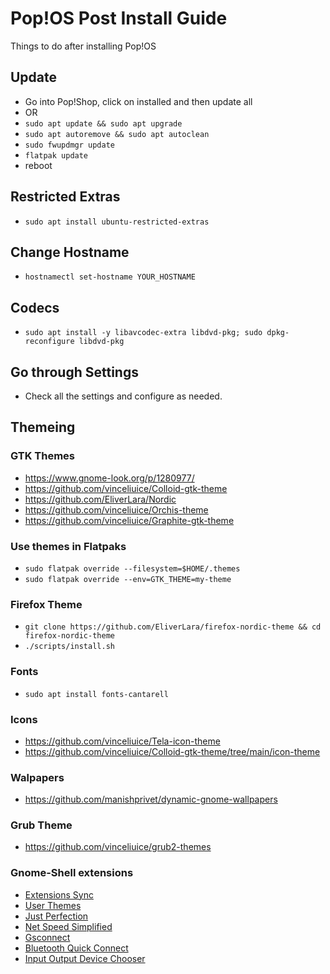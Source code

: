 # Pop!OS Post Install Guide
Things to do after installing Pop!OS

## Update
* Go into Pop!Shop, click on installed and then update all
* OR
* `sudo apt update && sudo apt upgrade`
* `sudo apt autoremove && sudo apt autoclean`
* `sudo fwupdmgr update`
* `flatpak update`
* reboot

## Restricted Extras
* `sudo apt install ubuntu-restricted-extras`

## Change Hostname
* `hostnamectl set-hostname YOUR_HOSTNAME`

## Codecs
* `sudo apt install -y libavcodec-extra libdvd-pkg; sudo dpkg-reconfigure libdvd-pkg`

## Go through Settings
* Check all the settings and configure as needed.

## Themeing 

### GTK Themes
* https://www.gnome-look.org/p/1280977/
* https://github.com/vinceliuice/Colloid-gtk-theme 
* https://github.com/EliverLara/Nordic
* https://github.com/vinceliuice/Orchis-theme
* https://github.com/vinceliuice/Graphite-gtk-theme

### Use themes in Flatpaks
* `sudo flatpak override --filesystem=$HOME/.themes`
* `sudo flatpak override --env=GTK_THEME=my-theme`

### Firefox Theme
* `git clone https://github.com/EliverLara/firefox-nordic-theme && cd firefox-nordic-theme`
* `./scripts/install.sh`

### Fonts
* `sudo apt install fonts-cantarell` 

### Icons
* https://github.com/vinceliuice/Tela-icon-theme
* https://github.com/vinceliuice/Colloid-gtk-theme/tree/main/icon-theme

### Walpapers
* https://github.com/manishprivet/dynamic-gnome-wallpapers

### Grub Theme
* https://github.com/vinceliuice/grub2-themes

### Gnome-Shell extensions
* [Extensions Sync](https://extensions.gnome.org/extension/1486/extensions-sync/)
* [User Themes](https://extensions.gnome.org/extension/19/user-themes/)
* [Just Perfection](https://extensions.gnome.org/extension/3843/just-perfection/)
* [Net Speed Simplified](https://extensions.gnome.org/extension/3724/net-speed-simplified/)
* [Gsconnect](https://extensions.gnome.org/extension/1319/gsconnect/)
* [Bluetooth Quick Connect](https://extensions.gnome.org/extension/1401/bluetooth-quick-connect/)
* [Input Output Device Chooser](https://github.com/mmalafaia/gse-sound-output-device-chooser/tree/patch-1)
